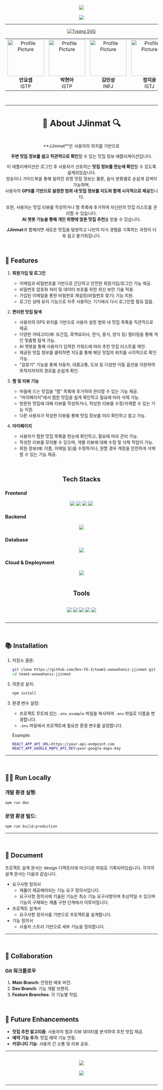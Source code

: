 <div align="center">
    <img src="https://capsule-render.vercel.app/api?type=cylinder&color=000000&height=120&text=JJinmat%F0%9F%8D%BD%EF%B8%8F&animation=fadeIn&fontColor=fa003e&fontSize=70" />
</div>
<br />

<div align="center">
    <img src="./img/jjinmat-header-img.png">
</div>

---

<div align="center">
    <a href="https://git.io/typing-svg"><img src="https://readme-typing-svg.demolab.com?font=Fira+Code&weight=600&size=30&duration=6000&pause=1000&color=000000&center=true&vCenter=true&width=435&lines=Woowahan-Iz" alt="Typing SVG" /></a>
</div>


<div align="center">
  <table>
    <tr>
      <td align="center">
        <a href="https://github.com/YosepAhn">
          <img src="https://avatars.githubusercontent.com/u/113437204?v=4" width="120" height="120" alt="Profile Picture"/>
        </a>
        <br />
        <strong>안요셉</strong>
        <br />
        <span>ISTP</span>
      </td>
      <td align="center">
        <a href="https://github.com/pha1155">
          <img src="https://avatars.githubusercontent.com/u/38741900?v=4" width="120" height="120" alt="Profile Picture"/>
        </a>
        <br />
        <strong>박현아</strong>
        <br />
        <span>ISTP</span>
      </td>
      <td align="center">
        <a href="https://github.com/minsung521">
          <img src="https://avatars.githubusercontent.com/u/37471565?v=4" width="120" height="120" alt="Profile Picture"/>
        </a>
        <br />
        <strong>김민성</strong>
        <br />
        <span>INFJ</span>
      </td>
      <td align="center">
        <a href="https://github.com/jiyoon04">
          <img src="https://avatars.githubusercontent.com/u/94222592?v=4" width="120" height="120" alt="Profile Picture"/>
        </a>
        <br />
        <strong>정지윤</strong>
        <br />
        <span>ISTJ</span>
      </td>
      <td align="center">
        <a href="https://github.com/mirinae700">
          <img src="https://avatars.githubusercontent.com/u/182064852?v=4" width="120" height="120" alt="Profile Picture"/>
        </a>
        <br />
        <strong>전유진</strong>
        <br />
        <span>ISTJ</span>
      </td>
    </tr>
  </table>
</div>

<br />

---


<h1 align="center">🔎 About JJinmat 🔍</h1>
<br />

<div align="center">
**JJinmat**은 사용자의 위치를 기반으로 
<br />

**주변 맛집 정보를 쉽고 직관적으로 확인**할 수 있는 맛집 정보 애플리케이션입니다.

이 애플리케이션은 로그인 후 사용자가 선호하는 **맛집 정보를 한눈에 확인**할 수 있도록 설계되었습니다. 
<br />
방송이나 가이드북을 통해 알려진 유명 맛집 정보는 물론, 음식 분류별로 손쉽게 검색이 가능하며, 
<br />
사용자의 **GPS를 기반으로 설정한 범위 내 맛집 정보를 지도와 함께 시각적으로 제공**합니다.

또한, 사용자는 맛집 리뷰를 작성하거나 찜 목록에 추가하여 자신만의 맛집 리스트를 관리할 수 있습니다. 
<br />
**AI 챗봇 기능을 통해 개인 취향에 맞춘 맛집 추천**을 받을 수 있습니다.

**JJinmat**과 함께라면 새로운 맛집을 탐방하고 나만의 미식 경험을 기록하는 과정이 더욱 쉽고 즐거워집니다.
</div>

<br />

## 🚀 Features
1. **회원가입 및 로그인**
    - 이메일과 비밀번호를 기반으로 간단하고 안전한 회원가입/로그인 기능 제공.
    - 비밀번호 암호화 처리 및 데이터 보호를 위한 최신 보안 기술 적용.
    - 가입된 이메일을 통한 비밀번호 재설정(비밀번호 찾기) 기능 지원.
    - 로그인 상태 유지 기능으로 자주 사용하는 기기에서 다시 로그인할 필요 없음.

2. **편리한 맛집 탐색**
    - 사용자의 GPS 위치를 기반으로 사용자 설정 범위 내 맛집 목록을 직관적으로 제공.
    - 다양한 카테고리(예: 또간집, 흑백요리사, 한식, 중식, 양식 등) 필터링을 통해 개인 맞춤형 탐색 가능.
    - AI 챗봇을 통해 사용자가 입력한 키워드에 따라 추천 맛집 리스트를 제안.
    - 제공된 맛집 정보를 클릭하면 지도를 통해 해당 맛집의 위치를 시각적으로 확인 가능.
    - "길찾기" 기능을 통해 자동차, 대중교통, 도보 등 다양한 이동 옵션을 지원하여 목적지까지의 경로를 손쉽게 확인.
    
3. **찜 및 리뷰 기능**
    - 마음에 드는 맛집을 "찜" 목록에 추가하여 관리할 수 있는 기능 제공.
    - "마이페이지"에서 찜한 맛집을 쉽게 확인하고 필요에 따라 삭제 가능.
    - 방문한 맛집에 대해 리뷰를 작성하거나, 작성한 리뷰를 수정/삭제할 수 있는 기능 지원.
    - 다른 사용자가 작성한 리뷰를 통해 맛집 정보를 미리 확인하고 참고 가능.

4. **마이페이지**
    - 사용자가 찜한 맛집 목록을 한눈에 확인하고, 필요에 따라 관리 가능.
    - 작성한 리뷰를 모아볼 수 있으며, 개별 리뷰에 대해 수정 및 삭제 작업이 가능.
    - 회원 정보(예: 이름, 이메일 등)를 수정하거나, 원할 경우 계정을 안전하게 삭제할 수 있는 기능 제공.

<br />

<div >
  <h2 align="center"> Tech Stacks</h2>

  <h3>Frontend</h3>
  <div align="center">
    <img src="https://img.shields.io/badge/HTML5-E34F26?style=plastic&logo=HTML5&logoColor=white">
    <img src="https://img.shields.io/badge/CSS3-1572B6?style=plastic&logo=CSS3&logoColor=white">
    <img src="https://img.shields.io/badge/Javascript-F7DF1E?style=plastic&logo=Javascript&logoColor=white">
    <img src="https://img.shields.io/badge/React.js-61DAFB?style=plastic&logo=React&logoColor=white">
  </div>

  <h3>Backend</h3>
  <div align="center">
    <img src="https://img.shields.io/badge/Node.js-339933?style=plastic&logo=Node.js&logoColor=white">
  </div>

  <h3>Database</h3>
  <div align="center">
    <img src="https://img.shields.io/badge/MongoDB-47A248?style=plastic&logo=MongoDB&logoColor=white">
  </div>

  <h3>Cloud & Deployment</h3>
  <div align="center">
    <img src="https://img.shields.io/badge/AWS-232F3E?style=plastic&logo=Amazon-AWS&logoColor=white">
  </div>
</div>

<br />

<div>
  <h2 align="center"> Tools</h2>
  <br />
  <div align="center">
        <img src="https://img.shields.io/badge/Git-F05032?style=plastic&logo=Git&logoColor=white">
        <img src="https://img.shields.io/badge/Github-181717?style=plastic&logo=Github&logoColor=white">
        <img src="https://img.shields.io/badge/Zoom-2D8CFF?style=plastic&logo=Zoom&logoColor=white">
        <img src="https://img.shields.io/badge/Slack-4A154B?style=plastic&logo=Slack&logoColor=white">
        <img src="https://img.shields.io/badge/Notion-000000?style=plastic&logo=Notion&logoColor=white">
  </div>
  <br />
</div>

---

<br />

## 📚 Installation

1. 저장소 클론:

    ```bash
    git clone https://github.com/Dev-FE-3/team1-woowahaniz-jjinmat.git
    cd team1-woowahaniz-jjinmat
    ```


2. 의존성 설치:

    ```bash
    npm install
    ```

3. 환경 변수 설정:
    - 프로젝트 루트에 있는 `.env.example` 파일을 복사하여 `.env` 파일로 이름을 변경합니다.
    - `.env` 파일에서 프로젝트에 필요한 환경 변수를 설정합니다.
    
    Example:
    ```bash
    REACT_APP_API_URL=https://your-api-endpoint.com
    REACT_APP_GOOGLE_MAPS_API_KEY=your-google-maps-key
    ```
---

<br />

## 🧑‍💻 Run Locally

### 개발 환경 실행:

  ```bash
  npm run dev
  ```

### 운영 환경 빌드:

```bash
npm run build:production
```
---
<br />

## 📖 Document

프로젝트 설계 문서는 design 디렉토리에 마크다운 파일로 기록되어있습니다.
각각의 설계 문서는 다음과 같습니다.

* 요구사항 정의서 
  * 제품이 제공해야되는 기능 요구 정의서입니다.
  * 요구사항 정의서에 기술된 기능은 최소 기능 요구사항이며 추상적일 수 있으며 기능의 구체화는 제품 구현 단계에서 이루어집니다.
* 프로젝트 설계서
  * 요구사항 정의서를 기반으로 프로젝트를 설계합니다.
* 기능 정의서
  * 사용자 스토리 기반으로 세부 기능을 정의합니다.

---

<br />

## 🤝 Collaboration

### **Git 워크플로우**

1. **Main Branch**: 안정된 배포 버전.
2. **Dev Branch**: 기능 개발 브랜치.
3. **Feature Branches**: 각 기능별 작업.

<br />

## 🌟 Future Enhancements

- **맛집 추천 알고리즘**: 사용자의 찜과 리뷰 데이터를 분석하여 추천 맛집 제공.
- **예약 기능 추가**: 맛집 예약 기능 연동.
- **커뮤니티 기능**: 사용자 간 소통 및 리뷰 공유.

---
<br />

<div align="center">
    <img src="./img/jjinmat-footer-img.png">
</div>

<br />

<div align="center">
    <img src="https://capsule-render.vercel.app/api?type=cylinder&color=000000&height=120&text=JJinmat%F0%9F%8D%BD%EF%B8%8F&animation=fadeIn&fontColor=fa003e&fontSize=60" />
</div>

<br />

---
